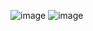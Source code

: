 ![image](https://user-images.githubusercontent.com/76913237/235339375-6b682613-dca1-462e-8dc8-6bcc4534edee.png)
![image](https://user-images.githubusercontent.com/76913237/235339384-3a447300-4c42-4ee5-89cf-a0b69cc1093f.png)

